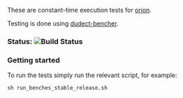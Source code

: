 These are constant-time execution tests for [orion](https://github.com/brycx/orion).

Testing is done using [dudect-bencher](https://github.com/rozbb/dudect-bencher).

### Status: ![Build Status](https://travis-ci.org/brycx/orion-dudect.svg?branch=master)


### Getting started

To run the tests simply run the relevant script, for example:
```
sh run_benches_stable_release.sh
```